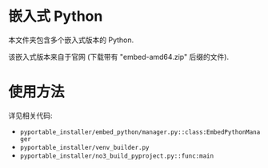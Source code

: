 # 嵌入式 Python

本文件夹包含多个嵌入式版本的 Python.

该嵌入式版本来自于官网 (下载带有 "embed-amd64.zip" 后缀的文件).

# 使用方法

详见相关代码:

- `pyportable_installer/embed_python/manager.py::class:EmbedPythonManager`
- `pyportable_installer/venv_builder.py`
- `pyportable_installer/no3_build_pyproject.py::func:main`

